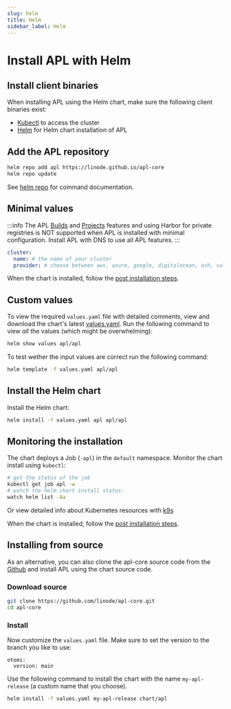 ```yaml
---
slug: helm
title: Helm
sidebar_label: Helm
---
```


# Install APL with Helm

## Install client binaries

When installing APL using the Helm chart, make sure the following client binaries exist:

- [Kubectl](https://kubernetes.io/docs/tasks/tools/#kubectl) to access the cluster
- [Helm](https://helm.sh/docs/intro/install/) for Helm chart installation of APL

## Add the APL repository

```bash
helm repo add apl https://linode.github.io/apl-core
helm repo update
```

See [helm repo](https://helm.sh/docs/helm/helm_repo/) for command documentation.

## Minimal values

:::info
The APL [Builds](../../for-devs/console/builds.md) and [Projects](../../for-devs/console/projects.md) features and using Harbor for private registries is NOT supported when APL is installed with minimal configuration. Install APL with DNS to use all APL features.
:::

```yaml
cluster:
  name: # the name of your cluster
  provider: # choose between aws, azure, google, digitalocean, ovh, vultr, scaleway or custom
```

When the chart is installed, follow the [post installation steps](../post-installation-steps).

## Custom values

To view the required `values.yaml` file with detailed comments, view and download the chart's latest [values.yaml](https://github.com/linode/apl-core/blob/main/chart/apl/values.yaml). Run the following command to view _all_ the values (which might be overwhelming):

```bash
helm show values apl/apl
```

To test wether the input values are correct run the following command:

```bash
helm template -f values.yaml apl/apl
```

## Install the Helm chart

Install the Helm chart:

```bash
helm install -f values.yaml apl apl/apl
```

## Monitoring the installation

The chart deploys a Job (`-apl`) in the `default` namespace. Monitor the chart install using `kubectl`:

```bash
# get the status of the job
kubectl get job apl -w
# watch the helm chart install status:
watch helm list -Aa
```

Or view detailed info about Kubernetes resources with [k9s](https://k9scli.io)

When the chart is installed, follow the [post installation steps](../installation/post-installation-steps).

## Installing from source

As an alternative, you can also clone the apl-core source code from the [Github](https://github.com/linode/apl-core) and install APL using the chart source code.

### Download source

```bash
git clone https://github.com/linode/apl-core.git
cd apl-core
```

### Install

Now customize the `values.yaml` file. Make sure to set the version to the branch you like to use:

```
otomi:
  version: main
```

Use the following command to install the chart with the name `my-apl-release` (a custom name that you choose).

```bash
helm install -f values.yaml my-apl-release chart/apl
```

<!-- ## Uninstalling Otomi

```bash
helm uninstall my-otomi-release
```

Doing a Helm uninstall will remove all Helm releases deployed by Otomi. After uninstalling, some namespaces created by Otomi can stay in a Terminating status. To remove all namespaces in a Terminating status, run the following command:

```
for ns in $(kubectl get ns --field-selector status.phase=Terminating -o jsonpath='{.items[*].metadata.name}'); do kubectl get ns $ns -ojson | jq '.spec.finalizers = []' | kubectl replace --raw "/api/v1/namespaces/$ns/finalize" -f -; done
``` -->
